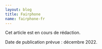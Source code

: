 ```yaml
---
layout: blog
title: Fairphone
name: fairphone-fr
---
```


Cet article est en cours de rédaction.

Date de publication prévue : décembre 2022.
